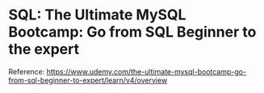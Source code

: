 # SQL: The Ultimate MySQL Bootcamp: Go from SQL Beginner to the expert

Reference: https://www.udemy.com/the-ultimate-mysql-bootcamp-go-from-sql-beginner-to-expert/learn/v4/overview
